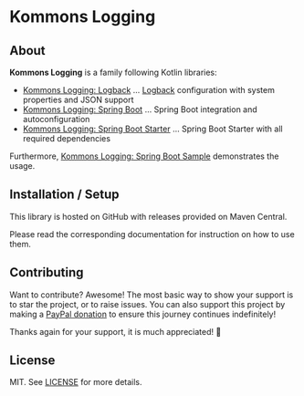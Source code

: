 # Kommons Logging

## About

**Kommons Logging** is a family following Kotlin libraries:

- [Kommons Logging: Logback](kommons-logging-logback) … [Logback](https://logback.qos.ch/) configuration with system properties and JSON support
- [Kommons Logging: Spring Boot](kommons-logging-spring-boot) … Spring Boot integration and autoconfiguration
- [Kommons Logging: Spring Boot Starter](kommons-logging-spring-boot-starter) … Spring Boot Starter with all required dependencies

Furthermore, [Kommons Logging: Spring Boot Sample](kommons-logging-spring-boot-sample) demonstrates the usage.

## Installation / Setup

This library is hosted on GitHub with releases provided on Maven Central.

Please read the corresponding documentation for instruction on how to use them.

## Contributing

Want to contribute? Awesome! The most basic way to show your support is to star the project, or to raise issues. You can also support this project by making
a [PayPal donation](https://www.paypal.me/bkahlert) to ensure this journey continues indefinitely!

Thanks again for your support, it is much appreciated! :pray:

## License

MIT. See [LICENSE](LICENSE) for more details.
